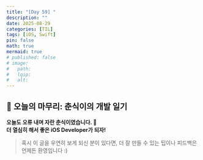 ```yaml
---
title: "[Day 59] " 
description: ""
date: 2025-08-29
categories: [TIL]
tags: [iOS, Swift]
pin: false
math: true
mermaid: true
# published: false
# image:
#   path:
#   lqip: 
#   alt: 
---
```


## 🐾 오늘의 마무리: 춘식이의 개발 일기

**오늘도 오류 내며 자란 춘식이였습니다. 🐾**  
**더 열심히 해서 좋은 iOS Developer가 되자!**

> 혹시 이 글을 우연히 보게 되신 분이 있다면, 더 잘 만들 수 있는 팁이나 피드백은 언제든 환영입니다 :)